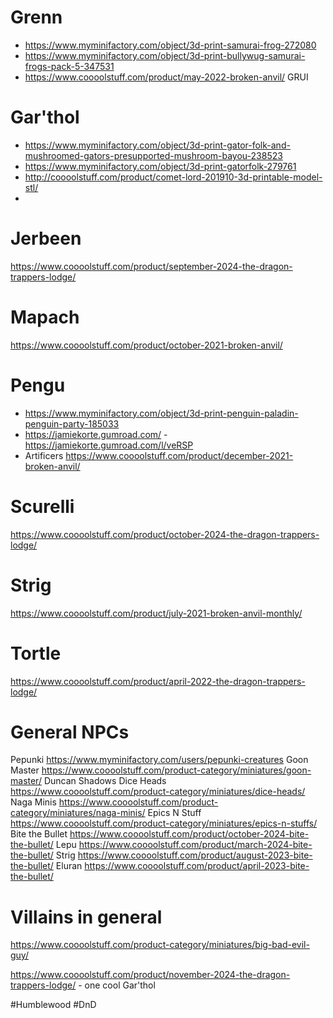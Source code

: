 # Grenn
- https://www.myminifactory.com/object/3d-print-samurai-frog-272080
- https://www.myminifactory.com/object/3d-print-bullywug-samurai-frogs-pack-5-347531
- https://www.coooolstuff.com/product/may-2022-broken-anvil/ GRUI

# Gar'thol
- https://www.myminifactory.com/object/3d-print-gator-folk-and-mushroomed-gators-presupported-mushroom-bayou-238523
- https://www.myminifactory.com/object/3d-print-gatorfolk-279761
- http://coooolstuff.com/product/comet-lord-201910-3d-printable-model-stl/
- 
# Jerbeen
https://www.coooolstuff.com/product/september-2024-the-dragon-trappers-lodge/

# Mapach
https://www.coooolstuff.com/product/october-2021-broken-anvil/

# Pengu
- https://www.myminifactory.com/object/3d-print-penguin-paladin-penguin-party-185033
- https://jamiekorte.gumroad.com/ - https://jamiekorte.gumroad.com/l/veRSP
- Artificers https://www.coooolstuff.com/product/december-2021-broken-anvil/

# Scurelli
https://www.coooolstuff.com/product/october-2024-the-dragon-trappers-lodge/

# Strig
https://www.coooolstuff.com/product/july-2021-broken-anvil-monthly/
# Tortle
https://www.coooolstuff.com/product/april-2022-the-dragon-trappers-lodge/

# General NPCs
Pepunki https://www.myminifactory.com/users/pepunki-creatures
Goon Master https://www.coooolstuff.com/product-category/miniatures/goon-master/
Duncan Shadows
Dice Heads https://www.coooolstuff.com/product-category/miniatures/dice-heads/
Naga Minis https://www.coooolstuff.com/product-category/miniatures/naga-minis/
Epics N Stuff https://www.coooolstuff.com/product-category/miniatures/epics-n-stuffs/
Bite the Bullet https://www.coooolstuff.com/product/october-2024-bite-the-bullet/
	Lepu https://www.coooolstuff.com/product/march-2024-bite-the-bullet/
	Strig https://www.coooolstuff.com/product/august-2023-bite-the-bullet/
	Eluran https://www.coooolstuff.com/product/april-2023-bite-the-bullet/
	


# Villains in general
https://www.coooolstuff.com/product-category/miniatures/big-bad-evil-guy/

https://www.coooolstuff.com/product/november-2024-the-dragon-trappers-lodge/ - one cool Gar'thol


#Humblewood #DnD 
